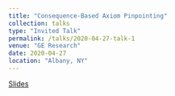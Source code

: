 ```yaml
---
title: "Consequence-Based Axiom Pinpointing"
collection: talks
type: "Invited Talk"
permalink: /talks/2020-04-27-talk-1
venue: "GE Research"
date: 2020-04-27
location: "Albany, NY"
---
```


<a href='http://farif.github.io/files/talks/GE-talk-slides.pdf'>Slides</a>




